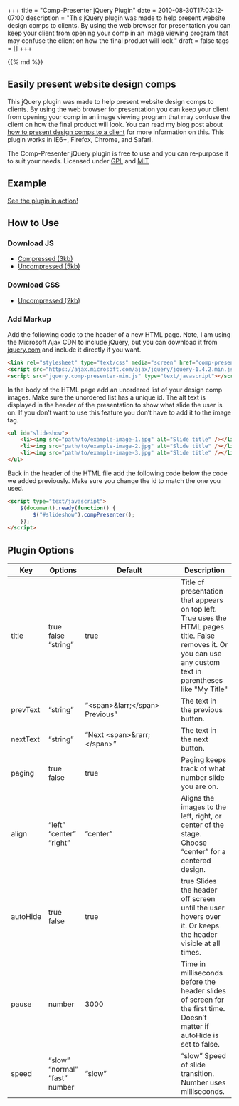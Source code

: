 +++
title = "Comp-Presenter jQuery Plugin"
date = 2010-08-30T17:03:12-07:00
description = "This jQuery plugin was made to help present website design comps to clients. By using the web browser for presentation you can keep your client from opening your comp in an image viewing program that may confuse the client on how the final product will look."
draft = false
tags = []
+++

<div class="post__column markdown">
{{% md %}}

## Easily present website design comps

This jQuery plugin was made to help present website design comps to clients. By using the web browser for presentation you can keep your client from opening your comp in an image viewing program that may confuse the client on how the final product will look. You can read my blog post about [how to present design comps to a client](/articles/how-to-present-website-design-comps-to-a-client/) for more information on this. This plugin works in IE6+, Firefox, Chrome, and Safari.

The Comp-Presenter jQuery plugin is free to use and you can re-purpose it to suit your needs. Licensed under [GPL](http://www.gnu.org/licenses/gpl.html) and [MIT](http://www.opensource.org/licenses/mit-license.php)

## Example

[See the plugin in action!](/files/comp-presenter/index.html)

## How to Use

### Download JS

- [Compressed (3kb)](/files/comp-presenter/js/jquery.comp-presenter-min.js)
- [Uncompressed (5kb)](/files/comp-presenter/js/jquery.comp-presenter-min.js)

### Download CSS

- [Uncompressed (2kb)](/files/comp-presenter/css/comp-presenter.css)

### Add Markup

Add the following code to the header of a new HTML page. Note, I am using the Microsoft Ajax CDN to include jQuery, but you can download it from [jquery.com](http://jquery.com/) and include it directly if you want.

```html
<link rel="stylesheet" type="text/css" media="screen" href="comp-presenter.css" />
<script src="https://ajax.microsoft.com/ajax/jquery/jquery-1.4.2.min.js" type="text/javascript"></script>
<script src="jquery.comp-presenter-min.js" type="text/javascript"></script>
```

In the body of the HTML page add an unordered list of your design comp images. Make sure the unordered list has a unique id. The alt text is displayed in the header of the presentation to show what slide the user is on. If you don’t want to use this feature you don’t have to add it to the image tag.

```html
<ul id="slideshow">
	<li><img src="path/to/example-image-1.jpg" alt="Slide title" /></li>
	<li><img src="path/to/example-image-2.jpg" alt="Slide title" /></li>
	<li><img src="path/to/example-image-3.jpg" alt="Slide title" /></li>
</ul>
```

Back in the header of the HTML file add the following code below the code we added previously. Make sure you change the id to match the one you used.

```html
<script type="text/javascript">
	$(document).ready(function() {
		$("#slideshow").compPresenter();
	});
</script>
```

## Plugin Options

<div class="table-wrapper">
<table class="comp-presenter__table">
  <thead>
    <tr>
      <th>Key</th>
      <th>Options</th>
      <th width="200">Default</th>
      <th>Description</th>
    </tr>
  </thead>
  <tbody>
    <tr>
      <td>title</td>
      <td>true<br>
          false<br>
          “string”</td>
      <td>true</td>
      <td>Title of presentation that appears on top left. True uses the HTML pages  title. False removes it. Or you can use any custom text in parentheses  like "My Title"</td>
    </tr>
    <tr>
      <td>prevText</td>
      <td>“string”</td>
      <td>“&lt;span&gt;&amp;larr;&lt;/span&gt; Previous”</td>
      <td>The text in the previous button.</td>
    </tr>
    <tr>
      <td>nextText</td>
      <td>“string”</td>
      <td>“Next &lt;span&gt;&amp;rarr;&lt;/span&gt;”</td>
      <td>The text in the next button.</td>
    </tr>
    <tr>
      <td>paging</td>
      <td>true<br>
            false</td>
      <td>true</td>
      <td>Paging keeps track of what number slide you are on.</td>
    </tr>
    <tr>
      <td>align</td>
      <td>“left”<br>
      “center”<br>
      “right”</td>
      <td>“center”</td>
      <td>Aligns the images to the left, right, or center of the stage. Choose “center” for a centered design.</td>
    </tr>
    <tr>
      <td>autoHide</td>
      <td>true<br>
      false</td>
      <td>true</td>
      <td>true	Slides the header off screen until the user hovers over it. Or keeps the header visible at all times.</td>
    </tr>
    <tr>
      <td>pause</td>
      <td>number</td>
      <td>3000</td>
      <td>Time in milliseconds before the header slides of screen for the first time. Doesn’t matter if autoHide is set to false.</td>
    </tr>
    <tr>
      <td>speed</td>
      <td>“slow”<br>
      “normal”<br>
      “fast”<br>
      number</td>
      <td>“slow”</td>
      <td>“slow”	Speed of slide transition. Number uses milliseconds.</td>
    </tr>
  </tbody>
  </table>
</div>


</div>

<link rel="stylesheet" type="text/css" href="/css/articles/comp-presenter.css"/>

